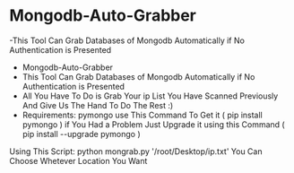  # Mongodb-Auto-Grabber
 -This Tool Can Grab Databases of Mongodb Automatically if No Authentication is Presented
 + Mongodb-Auto-Grabber
 + This Tool Can Grab Databases of Mongodb Automatically if No Authentication is Presented
 + All You Have To Do is Grab Your ip List You Have Scanned Previously And Give Us The Hand To Do The Rest :)
 + Requirements:
   pymongo
  use This Command To Get it ( pip install pymongo )
  if You Had a Problem Just Upgrade it using this Command ( pip install --upgrade pymongo )
  
  Using This Script:
  python mongrab.py '/root/Desktop/ip.txt'
  You Can Choose Whetever Location You Want
